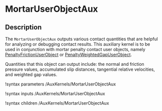 # MortarUserObjectAux

## Description

The `MortarUserObjectAux` outputs various contact quantities that
are helpful for analyzing or debugging contact results. This auxiliary kernel
is to be used in conjunction with mortar penalty contact user objects, namely
[PenaltyFrictionUserObject](/PenaltyFrictionUserObject.md) or
[PenaltyWeightedGapUserObject](/PenaltyWeightedGapUserObject.md).

Quantities that this object can output include: the normal and friction
pressure values, accumulated slip distances, tangential relative velocities,
and weighted gap values.

!syntax parameters /AuxKernels/MortarUserObjectAux

!syntax inputs /AuxKernels/MortarUserObjectAux

!syntax children /AuxKernels/MortarUserObjectAux
